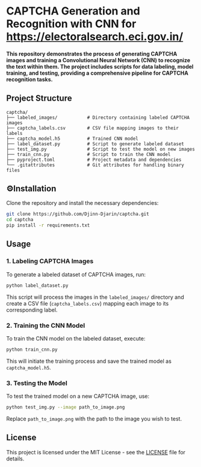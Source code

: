 # CAPTCHA Generation and Recognition with CNN for https://electoralsearch.eci.gov.in/
#### This repository demonstrates the process of generating CAPTCHA images and training a Convolutional Neural Network (CNN) to recognize the text within them. The project includes scripts for data labeling, model training, and testing, providing a comprehensive pipeline for CAPTCHA recognition tasks.

##  Project Structure

```
captcha/
├── labeled_images/           # Directory containing labeled CAPTCHA images
├── captcha_labels.csv        # CSV file mapping images to their labels
├── captcha_model.h5          # Trained CNN model
├── label_dataset.py          # Script to generate labeled dataset
├── test_img.py               # Script to test the model on new images
├── train_cnn.py              # Script to train the CNN model
├── pyproject.toml            # Project metadata and dependencies
└── .gitattributes            # Git attributes for handling binary files
```

## ⚙Installation

Clone the repository and install the necessary dependencies:

```bash
git clone https://github.com/Djinn-Djarin/captcha.git
cd captcha
pip install -r requirements.txt
```

##  Usage

### 1. Labeling CAPTCHA Images

To generate a labeled dataset of CAPTCHA images, run:

```bash
python label_dataset.py
```

This script will process the images in the `labeled_images/` directory and create a CSV file (`captcha_labels.csv`) mapping each image to its corresponding label.

### 2. Training the CNN Model

To train the CNN model on the labeled dataset, execute:

```bash
python train_cnn.py
```

This will initiate the training process and save the trained model as `captcha_model.h5`.

### 3. Testing the Model

To test the trained model on a new CAPTCHA image, use:

```bash
python test_img.py --image path_to_image.png
```

Replace `path_to_image.png` with the path to the image you wish to test.

##  License

This project is licensed under the MIT License - see the [LICENSE](LICENSE) file for details.



